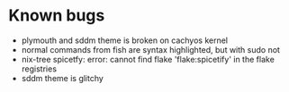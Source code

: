 # Known bugs

- plymouth and sddm theme is broken on cachyos kernel
- normal commands from fish are syntax highlighted, but with sudo not
- nix-tree spicetfy: error: cannot find flake 'flake:spicetify' in the flake registries
- sddm theme is glitchy
